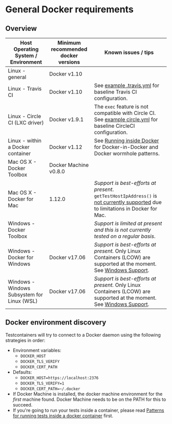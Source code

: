 # General Docker requirements

## Overview

| Host Operating System / Environment         | Minimum recommended docker versions | Known issues / tips |
|---------------------------------------------|-------------------------------------|-|
| Linux - general                             | Docker v1.10                        | |
| Linux - Travis CI                           | Docker v1.10                        | See [example .travis.yml](https://raw.githubusercontent.com/testcontainers/testcontainers-java/master/.travis.yml) for baseline Travis CI configuration. |
| Linux - Circle CI (LXC driver)              | Docker v1.9.1                       | The `exec` feature is not compatible with Circle CI. See [example circle.yml](https://raw.githubusercontent.com/testcontainers/testcontainers-java/master/circle.yml) for baseline CircleCI configuration. |
| Linux - within a Docker container           | Docker v1.12                        | See [Running inside Docker](continuous_integration/dind_patterns.md) for Docker-in-Docker and Docker wormhole patterns. |
| Mac OS X - Docker Toolbox                   | Docker Machine v0.8.0               | |
| Mac OS X - Docker for Mac                   | 1.12.0                              | *Support is best-efforts at present*. `getTestHostIpAddress()` is [not currently supported](https://github.com/testcontainers/testcontainers-java/issues/166) due to limitations in Docker for Mac. |
| Windows - Docker Toolbox                    |                                     | *Support is limited at present and this is not currently tested on a regular basis*. |
| Windows - Docker for Windows                | Docker v17.06                       | *Support is best-efforts at present.* Only Linux Containers (LCOW) are supported at the moment. See [Windows Support](windows.md). |
| Windows - Windows Subsystem for Linux (WSL) | Docker v17.06                       | *Support is best-efforts at present.* Only Linux Containers (LCOW) are supported at the moment. See [Windows Support](windows.md). |

## Docker environment discovery

Testcontainers will try to connect to a Docker daemon using the following strategies in order:

* Environment variables:
	* `DOCKER_HOST`
	* `DOCKER_TLS_VERIFY`
	* `DOCKER_CERT_PATH`
* Defaults:
	* `DOCKER_HOST=https://localhost:2376`
	* `DOCKER_TLS_VERIFY=1`
	* `DOCKER_CERT_PATH=~/.docker`
* If Docker Machine is installed, the docker machine environment for the *first* machine found. Docker Machine needs to be on the PATH for this to succeed.
* If you're going to run your tests inside a container, please read [Patterns for running tests inside a docker container](continuous_integration/dind_patterns.md) first.
